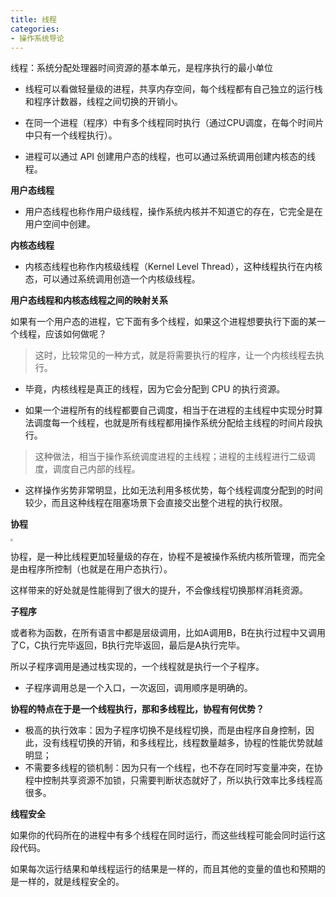 ```yaml
---
title: 线程
categories: 
- 操作系统导论
---
```


线程：系统分配处理器时间资源的基本单元，是程序执行的最小单位

* 线程可以看做轻量级的进程，共享内存空间，每个线程都有自己独立的运行栈和程序计数器，线程之间切换的开销小。

* 在同一个进程（程序）中有多个线程同时执行（通过CPU调度，在每个时间片中只有一个线程执行）。

* 进程可以通过 API 创建用户态的线程，也可以通过系统调用创建内核态的线程。

**用户态线程**

* 用户态线程也称作用户级线程，操作系统内核并不知道它的存在，它完全是在用户空间中创建。

**内核态线程**

* 内核态线程也称作内核级线程（Kernel Level Thread），这种线程执行在内核态，可以通过系统调用创造一个内核级线程。

**用户态线程和内核态线程之间的映射关系**

如果有一个用户态的进程，它下面有多个线程，如果这个进程想要执行下面的某一个线程，应该如何做呢？

> 这时，比较常见的一种方式，就是将需要执行的程序，让一个内核线程去执行。

* 毕竟，内核线程是真正的线程，因为它会分配到 CPU 的执行资源。

* 如果一个进程所有的线程都要自己调度，相当于在进程的主线程中实现分时算法调度每一个线程，也就是所有线程都用操作系统分配给主线程的时间片段执行。

> 这种做法，相当于操作系统调度进程的主线程；进程的主线程进行二级调度，调度自己内部的线程。

* 这样操作劣势非常明显，比如无法利用多核优势，每个线程调度分配到的时间较少，而且这种线程在阻塞场景下会直接交出整个进程的执行权限。

**协程**

<img src="https://img-blog.csdnimg.cn/5b83b3ec48f043b4afd8863a6b1c93a7.png" style="zoom:25%;" />

协程，是一种比线程更加轻量级的存在，协程不是被操作系统内核所管理，而完全是由程序所控制（也就是在用户态执行）。

这样带来的好处就是性能得到了很大的提升，不会像线程切换那样消耗资源。

**子程序**

或者称为函数，在所有语言中都是层级调用，比如A调用B，B在执行过程中又调用了C，C执行完毕返回，B执行完毕返回，最后是A执行完毕。

所以子程序调用是通过栈实现的，一个线程就是执行一个子程序。

* 子程序调用总是一个入口，一次返回，调用顺序是明确的。

**协程的特点在于是一个线程执行，那和多线程比，协程有何优势？**

* 极高的执行效率：因为子程序切换不是线程切换，而是由程序自身控制，因此，没有线程切换的开销，和多线程比，线程数量越多，协程的性能优势就越明显；
* 不需要多线程的锁机制：因为只有一个线程，也不存在同时写变量冲突，在协程中控制共享资源不加锁，只需要判断状态就好了，所以执行效率比多线程高很多。

**线程安全**

如果你的代码所在的进程中有多个线程在同时运行，而这些线程可能会同时运行这段代码。

如果每次运行结果和单线程运行的结果是一样的，而且其他的变量的值也和预期的是一样的，就是线程安全的。